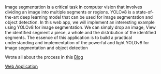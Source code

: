 Image segmentation is a critical task in computer vision that involves dividing an image into multiple segments or regions. YOLOv8 is a state-of-the-art deep learning model that can be used for image segmentation and object detection. In this web app, we will implement an interesting example using YOLOv8 for image segmentation. We can simply drop an image, View the identified segment a piece, a whole and the distribution of the identified segments. The essence of this application is to build a practical understanding and implementation of the powerful and light YOLOv8 for image segmentation and object detection

Wrote all about the process in this [Blog](https://dev.to/afrologicinsect/deploying-an-image-segmentation-web-application-with-yolov8-and-streamlit-pt1-24g0)

[Web Application](https://img-segmentation.streamlit.app/)